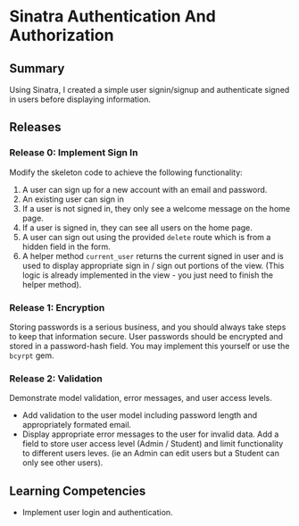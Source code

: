 # Sinatra Authentication And Authorization

## Summary

Using Sinatra, I created a simple user signin/signup and authenticate signed in users before displaying information.

## Releases

### Release 0: Implement Sign In

Modify the skeleton code to achieve the following functionality:

1. A user can sign up for a new account with an email and password.
2. An existing user can sign in
3. If a user is not signed in, they only see a welcome message on the home page.
4. If a user is signed in, they can see all users on the home page.
5. A user can sign out using the provided `delete` route which is from a hidden field in the form.
6. A helper method `current_user`  returns the current signed in user and is used to display appropriate sign in / sign out portions of the view.  (This logic is already implemented in the view - you just need to finish the helper method).

### Release 1: Encryption

Storing passwords is a serious business, and you should always take steps to keep that information secure. User passwords should be encrypted and stored in a password-hash field.  You may implement this yourself or use the `bcyrpt` gem.

### Release 2: Validation
Demonstrate model validation, error messages, and user access levels.

* Add validation to the user model including password length and appropriately formated email.
* Display appropriate error messages to the user for invalid data.
Add a field to store user access level (Admin / Student) and limit functionality to different users leves. (ie an Admin can edit users but a Student can only see other users).

## Learning Competencies

* Implement user login and authentication.
